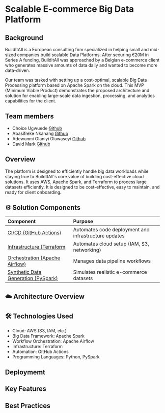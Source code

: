 # Scalable E-commerce Big Data Platform
## Background
BuildItAll is a European consulting firm specialized in helping small and mid-sized companies build scalable Data Platforms. After securing €20M in Series A funding, BuildItAll was approached by a Belgian e-commerce client who generates massive amounts of data daily and wanted to become more data-driven.

Our team was tasked with setting up a cost-optimal, scalable Big Data Processing platform based on Apache Spark on the cloud.
This MVP (Minimum Viable Product) demonstrates the proposed architecture and solution for enabling large-scale data ingestion, processing, and analytics capabilities for the client.

## Team members
- Choice Ugwuede [Github](https://github.com/Choiceugwuede)
- Abasifreke Nkanang [Github](https://github.com/Data-Bishop)
- Adewunmi Olaniyi Oluwaseyi [Github](https://github.com/protechanalysis)
- David Mark [Github](https://github.com/markdave123-py)

## Overview
The platform is designed to efficiently handle big data workloads while staying true to BuildItAll's core value of building cost-effective cloud solutions.
It uses AWS, Apache Spark, and Terraform to process large datasets efficiently.
It is designed to be cost-effective, easy to maintain, and ready for client onboarding.

## ⚙️ Solution Components

| Component | Purpose |
|:----------|:--------|
| [CI/CD (GitHub Actions)](https://github.com/Data-Bishop/Team5-BuildItAll-Data-Platform/tree/main/.github/workflows) | Automates code deployment and infrastructure updates |
| [Infrastructure (Terraform](https://github.com/Data-Bishop/Team5-BuildItAll-Data-Platform/tree/main/infrastructure) | Automates cloud setup (IAM, S3, networking) |
| [Orchestration (Apache Airflow)](https://github.com/Data-Bishop/Team5-BuildItAll-Data-Platform/tree/main/orchestration) | Manages data pipeline workflows |
| [Synthetic Data Generation (PySpark)](https://github.com/Data-Bishop/Team5-BuildItAll-Data-Platform/tree/main/spark_jobs) | Simulates realistic e-commerce datasets |

## ☁️ Architecture Overview

## 🛠️ Technologies Used
- Cloud: AWS (S3, IAM, etc.)
- Big Data Framework: Apache Spark
- Workflow Orchestration: Apache Airflow
- Infrastructure: Terraform
- Automation: GitHub Actions
- Programming Languages: Python, PySpark

## Deploymemt

## Key Features

## Best Practices




